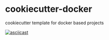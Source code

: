 # cookiecutter-docker
cookiecutter template for docker based projects

[![asciicast](https://asciinema.org/a/8e4bhblj5xcpqqtzn80qn7er2.png)](https://asciinema.org/a/8e4bhblj5xcpqqtzn80qn7er2)
